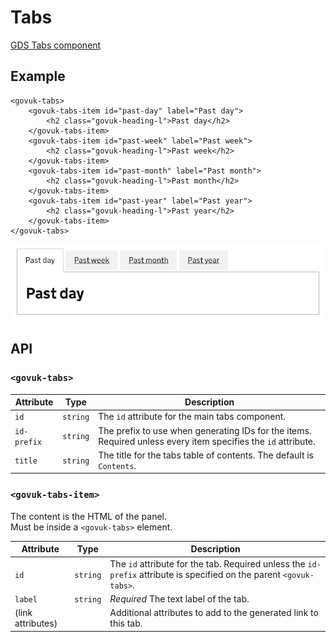 # Tabs

[GDS Tabs component](https://design-system.service.gov.uk/components/tabs/)

## Example

```razor
<govuk-tabs>
    <govuk-tabs-item id="past-day" label="Past day">
        <h2 class="govuk-heading-l">Past day</h2>
    </govuk-tabs-item>
    <govuk-tabs-item id="past-week" label="Past week">
        <h2 class="govuk-heading-l">Past week</h2>
    </govuk-tabs-item>
    <govuk-tabs-item id="past-month" label="Past month">
        <h2 class="govuk-heading-l">Past month</h2>
    </govuk-tabs-item>
    <govuk-tabs-item id="past-year" label="Past year">
        <h2 class="govuk-heading-l">Past year</h2>
    </govuk-tabs-item>
</govuk-tabs>
```

![Tag](../images/tabs.png)


## API

### `<govuk-tabs>`

| Attribute | Type | Description |
| --- | --- | --- |
| `id` | `string` | The `id` attribute for the main tabs component. |
| `id-prefix` | `string` | The prefix to use when generating IDs for the items. Required unless every item specifies the `id` attribute. |
| `title` | `string` | The title for the tabs table of contents. The default is `Contents`. |

### `<govuk-tabs-item>`

The content is the HTML of the panel.\
Must be inside a `<govuk-tabs>` element.

| Attribute | Type | Description |
| --- | --- | --- |
| `id` | `string` | The `id` attribute for the tab. Required unless the `id-prefix` attribute is specified on the parent `<govuk-tabs>`.  |
| `label` | `string` | *Required* The text label of the tab. |
| (link attributes) | | Additional attributes to add to the generated link to this tab.  |
